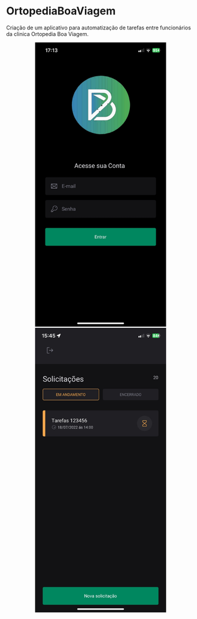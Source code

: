 # OrtopediaBoaViagem
Criação de um aplicativo para automatização de tarefas entre funcionários da clinica Ortopedia Boa Viagem.

<p align="center">
  <img src="https://github.com/LuizFelipee96/OrtopediaBoaViagem/blob/main/01.jpg" width="350" title="hover text">
  <img src="https://github.com/LuizFelipee96/OrtopediaBoaViagem/blob/main/02.jpg" width="350" alt="accessibility text">
</p>

